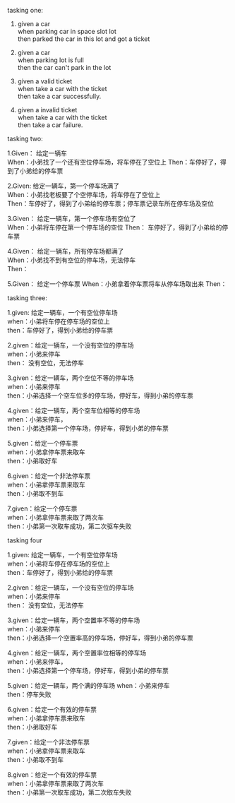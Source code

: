tasking one:

1. given a car   
   when parking car in space slot lot  
   then parked the car in this lot and got a ticket  
   
2. given a car   
   when parking lot is full  
   then the car can't park in the lot 

3. given a valid ticket  
   when take a car with the ticket  
   then take a car successfully.
   
4. given a invalid ticket  
   when take a car with the ticket  
   then take a car failure.  
   
   
   
tasking two:

1.Given： 给定一辆车  
  When：小弟找了一个还有空位停车场，将车停在了空位上
  Then：车停好了，得到了小弟给的停车票

2.Given: 给定一辆车，第一个停车场满了  
  When：小弟找老板要了个空停车场，将车停在了空位上  
  Then：车停好了，得到了小弟给的停车票；停车票记录车所在停车场及空位  

3.Given： 给定一辆车，第一个停车场有空位了  
  When：小弟将车停在第一个停车场的空位
  Then： 车停好了，得到了小弟给的停车票

4.Given： 给定一辆车，所有停车场都满了  
  When：小弟找不到有空位的停车场，无法停车  
  Then：
  
5.Given： 给定一个停车票
  When：小弟拿着停车票将车从停车场取出来
  Then：
  
  
  
  
 tasking three:
 
1.given: 给定一辆车，一个有空位停车场  
  when：小弟将车停在停车场的空位上  
  then：车停好了，得到小弟给的停车票
   
2.given：给定一辆车，一个没有空位的停车场  
  when：小弟来停车  
  then： 没有空位，无法停车  

3.given：给定一辆车，两个空位不等的停车场  
  when：小弟来停车  
  then：小弟选择一个空车位多的停车场，停好车，得到小弟的停车票  

4.given：给定一辆车，两个空车位相等的停车场  
  when：小弟来停车，  
  then：小弟选择第一个停车场，停好车，得到小弟的停车票  
  
5.given：给定一个停车票   
  when：小弟拿停车票来取车  
  then：小弟取好车  

6.given：给定一个非法停车票  
  when：小弟拿停车票来取车  
  then：小弟取不到车    

7.given：给定一个停车票  
  when：小弟拿停车票来取了两次车  
  then：小弟第一次取车成功，第二次驱车失败  
  
tasking four

1.given: 给定一辆车，一个有空位停车场  
  when：小弟将车停在停车场的空位上  
  then：车停好了，得到小弟给的停车票
   
2.given：给定一辆车，一个没有空位的停车场  
  when：小弟来停车  
  then： 没有空位，无法停车  

3.given：给定一辆车，两个空置率不等的停车场  
  when：小弟来停车  
  then：小弟选择一个空置率高的停车场，停好车，得到小弟的停车票  

4.given：给定一辆车，两个空置率位相等的停车场  
  when：小弟来停车，  
  then：小弟选择第一个停车场，停好车，得到小弟的停车票  
  
5.given：给定一辆车，两个满的停车场
  when：小弟来停车  
  then：停车失败 
  
6.given：给定一个有效的停车票   
  when：小弟拿停车票来取车  
  then：小弟取好车  

7.given：给定一个非法停车票  
  when：小弟拿停车票来取车  
  then：小弟取不到车    

8.given：给定一个有效的停车票  
  when：小弟拿停车票来取了两次车  
  then：小弟第一次取车成功，第二次取车失败  
